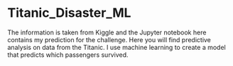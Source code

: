 # Titanic_Disaster_ML



The information is taken from Kiggle and the Jupyter notebook here contains my prediction for the challenge.  Here you will find predictive analysis on data from the Titanic.  I use machine learning to create a model that predicts which passengers survived.